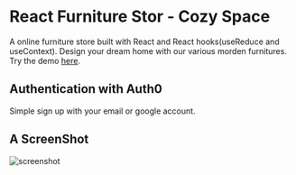 # React Furniture Stor - Cozy Space

A online furniture store built with React and React hooks(useReduce and useContext).<be/>
Design your dream home with our various morden furnitures.
</br>
Try the demo [here](https://www.cozyspace.com).

## Authentication with Auth0

Simple sign up with your email or google account.

## A ScreenShot

![screenshot]()
